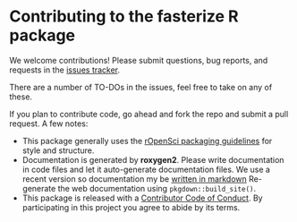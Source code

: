 # Contributing to the fasterize R package

We welcome contributions!  Please submit questions, bug reports, and requests in the [issues tracker](https://github.com/ecohealthalliance/fasterize/issues).

There are a number of TO-DOs in the issues, feel free to take on any of these.

If you plan to contribute code, go ahead and fork the repo and submit a pull request. A few notes:

  -   This package generally uses the [rOpenSci packaging guidelines](https://github.com/ropensci/onboarding/blob/master/packaging_guide.md) for style and structure.
-   Documentation is generated by **roxygen2**. Please write documentation in code files and let it auto-generate documentation files.  We use a recent version so documentation my be [written in markdown]()
Re-generate the web documentation using `pkgdown::build_site()`.
-   This package is released with a [Contributor Code of Conduct](CONDUCT.md). By participating in this project you agree to abide by its terms.
